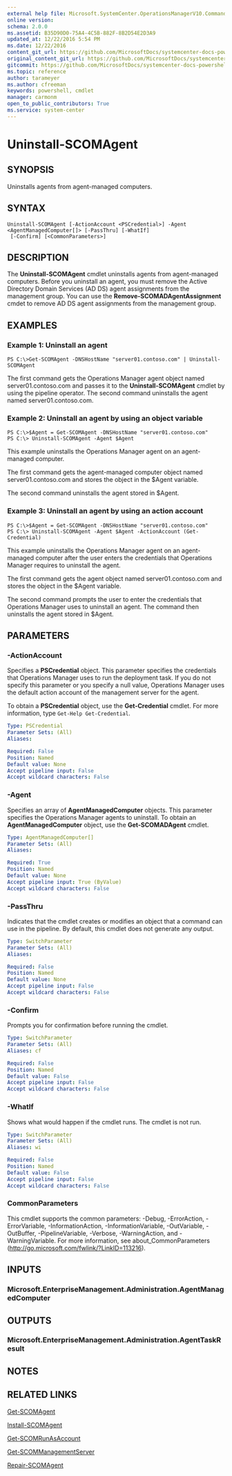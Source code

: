 ```yaml
---
external help file: Microsoft.SystemCenter.OperationsManagerV10.Commands.dll-Help.xml
online version: 
schema: 2.0.0
ms.assetid: B35D90D0-75A4-4C5B-882F-8B2D54E2D3A9
updated_at: 12/22/2016 5:54 PM
ms.date: 12/22/2016
content_git_url: https://github.com/MicrosoftDocs/systemcenter-docs-powershell/blob/master/systemcenter-cmdlets/SystemCenter2016/OperationsManager/vlatest/Uninstall-SCOMAgent.md
original_content_git_url: https://github.com/MicrosoftDocs/systemcenter-docs-powershell/blob/master/systemcenter-cmdlets/SystemCenter2016/OperationsManager/vlatest/Uninstall-SCOMAgent.md
gitcommit: https://github.com/MicrosoftDocs/systemcenter-docs-powershell/blob/17c3a51bd892aad46c731d9f381f0704b4815004/systemcenter-cmdlets/SystemCenter2016/OperationsManager/vlatest/Uninstall-SCOMAgent.md
ms.topic: reference
author: tarameyer
ms.author: cfreeman
keywords: powershell, cmdlet
manager: carmonm
open_to_public_contributors: True
ms.service: system-center
---
```


# Uninstall-SCOMAgent

## SYNOPSIS
Uninstalls agents from agent-managed computers.

## SYNTAX

```
Uninstall-SCOMAgent [-ActionAccount <PSCredential>] -Agent <AgentManagedComputer[]> [-PassThru] [-WhatIf]
 [-Confirm] [<CommonParameters>]
```

## DESCRIPTION
The **Uninstall-SCOMAgent** cmdlet uninstalls agents from agent-managed computers.
Before you uninstall an agent, you must remove the Active Directory Domain Services (AD DS) agent assignments from the management group.
You can use the **Remove-SCOMADAgentAssignment** cmdet to remove AD DS agent assignments from the management group.

## EXAMPLES

### Example 1: Uninstall an agent
```
PS C:\>Get-SCOMAgent -DNSHostName "server01.contoso.com" | Uninstall-SCOMAgent
```

The first command gets the Operations Manager agent object named server01.contoso.com and passes it to the **Uninstall-SCOMAgent** cmdlet by using the pipeline operator.
The second command uninstalls the agent named server01.contoso.com.

### Example 2: Uninstall an agent by using an object variable
```
PS C:\>$Agent = Get-SCOMAgent -DNSHostName "server01.contoso.com"
PS C:\> Uninstall-SCOMAgent -Agent $Agent
```

This example uninstalls the Operations Manager agent on an agent-managed computer.

The first command gets the agent-managed computer object named server01.contoso.com and stores the object in the $Agent variable.

The second command uninstalls the agent stored in $Agent.

### Example 3: Uninstall an agent by using an action account
```
PS C:\>$Agent = Get-SCOMAgent -DNSHostName "server01.contoso.com"
PS C:\> Uninstall-SCOMAgent -Agent $Agent -ActionAccount (Get-Credential)
```

This example uninstalls the Operations Manager agent on an agent-managed computer after the user enters the credentials that Operations Manager requires to uninstall the agent.

The first command gets the agent object named server01.contoso.com and stores the object in the $Agent variable.

The second command prompts the user to enter the credentials that Operations Manager uses to uninstall an agent.
The command then uninstalls the agent stored in $Agent.

## PARAMETERS

### -ActionAccount
Specifies a **PSCredential** object.
This parameter specifies the credentials that Operations Manager uses to run the deployment task.
If you do not specify this parameter or you specify a null value, Operations Manager uses the default action account of the management server for the agent.

To obtain a **PSCredential** object, use the **Get-Credential** cmdlet.
For more information, type `Get-Help Get-Credential`.

```yaml
Type: PSCredential
Parameter Sets: (All)
Aliases: 

Required: False
Position: Named
Default value: None
Accept pipeline input: False
Accept wildcard characters: False
```

### -Agent
Specifies an array of **AgentManagedComputer** objects.
This parameter specifies the Operations Manager agents to uninstall.
To obtain an **AgentManagedComputer** object, use the **Get-SCOMADAgent** cmdlet.

```yaml
Type: AgentManagedComputer[]
Parameter Sets: (All)
Aliases: 

Required: True
Position: Named
Default value: None
Accept pipeline input: True (ByValue)
Accept wildcard characters: False
```

### -PassThru
Indicates that the cmdlet creates or modifies an object that a command can use in the pipeline.
By default, this cmdlet does not generate any output.

```yaml
Type: SwitchParameter
Parameter Sets: (All)
Aliases: 

Required: False
Position: Named
Default value: None
Accept pipeline input: False
Accept wildcard characters: False
```

### -Confirm
Prompts you for confirmation before running the cmdlet.

```yaml
Type: SwitchParameter
Parameter Sets: (All)
Aliases: cf

Required: False
Position: Named
Default value: False
Accept pipeline input: False
Accept wildcard characters: False
```

### -WhatIf
Shows what would happen if the cmdlet runs.
The cmdlet is not run.

```yaml
Type: SwitchParameter
Parameter Sets: (All)
Aliases: wi

Required: False
Position: Named
Default value: False
Accept pipeline input: False
Accept wildcard characters: False
```

### CommonParameters
This cmdlet supports the common parameters: -Debug, -ErrorAction, -ErrorVariable, -InformationAction, -InformationVariable, -OutVariable, -OutBuffer, -PipelineVariable, -Verbose, -WarningAction, and -WarningVariable. For more information, see about_CommonParameters (http://go.microsoft.com/fwlink/?LinkID=113216).

## INPUTS

### Microsoft.EnterpriseManagement.Administration.AgentManagedComputer

## OUTPUTS

### Microsoft.EnterpriseManagement.Administration.AgentTaskResult

## NOTES

## RELATED LINKS

[Get-SCOMAgent](xref:SystemCenter2016/OperationsManager/vlatest/Get-SCOMAgent.md)

[Install-SCOMAgent](xref:SystemCenter2016/OperationsManager/vlatest/Install-SCOMAgent.md)

[Get-SCOMRunAsAccount](xref:SystemCenter2016/OperationsManager/vlatest/Get-SCOMRunAsAccount.md)

[Get-SCOMManagementServer](xref:SystemCenter2016/OperationsManager/vlatest/Get-SCOMManagementServer.md)

[Repair-SCOMAgent](xref:SystemCenter2016/OperationsManager/vlatest/Repair-SCOMAgent.md)

